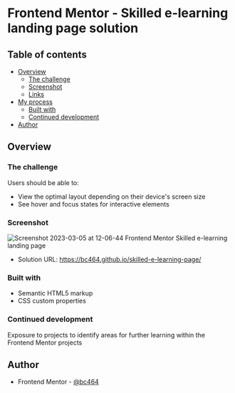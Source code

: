 # Frontend Mentor - Skilled e-learning landing page solution

## Table of contents

- [Overview](#overview)
  - [The challenge](#the-challenge)
  - [Screenshot](#screenshot)
  - [Links](#links)
- [My process](#my-process)
  - [Built with](#built-with)
   - [Continued development](#continued-development)
- [Author](#author)


## Overview

### The challenge

Users should be able to:

- View the optimal layout depending on their device's screen size
- See hover and focus states for interactive elements



### Screenshot

![Screenshot 2023-03-05 at 12-06-44 Frontend Mentor Skilled e-learning landing page](https://user-images.githubusercontent.com/82536545/222954652-13adbd64-06df-4a69-9178-50c2fbd08c06.png)

- Solution URL: https://bc464.github.io/skilled-e-learning-page/

### Built with

- Semantic HTML5 markup
- CSS custom properties

### Continued development

Exposure to projects to identify areas for further learning within the Frontend Mentor projects

## Author

- Frontend Mentor - [@bc464](https://www.frontendmentor.io/profile/yourusername)
